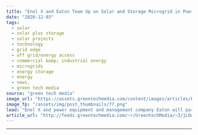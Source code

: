 ```yaml
---
title: "Enel X and Eaton Team Up on Solar and Storage Microgrid in Puerto Rico"
date: "2020-12-03"
tags: 
  - solar
  - solar plus storage 
  - solar projects
  - technology
  - grid edge
  - off grid/energy access
  - commercial &amp; industrial energy
  - microgrids
  - energy storage
  - energy
  - news,
  - green tech media
source: "green tech media"
image_url: "https://assets.greentechmedia.com/content/images/articles/Eaton_Arecibo_XL.JPG"
image_fp: "/assets/img/post_thumbnails/77.png"
lead: "Enel X and power equipment and management company Eaton will partner on a solar-storage microgrid in Puerto Rico, one of the largest yet built on an island struggling to restructure its hurricane-battered power grid. The microgrid, Enel X’s first suc ..."
article_url: "http://feeds.greentechmedia.com/~r/GreentechMedia/~3/jLOd_oEbBW8/enel-x-and-eaton-team-on-solar-and-storage-microgrid-in-puerto-rico"
---
```


---
